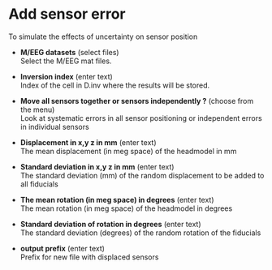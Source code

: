 # Add sensor error  
To simulate the effects of uncertainty on sensor position

* **M/EEG datasets** (select files)  
Select the M/EEG mat files.

* **Inversion index** (enter text)  
Index of the cell in D.inv where the results will be stored.

* **Move all sensors together or sensors independently ?** (choose from the menu)  
Look at systematic errors in all sensor positioning or independent errors in individual sensors

* **Displacement in x,y z in mm** (enter text)  
The mean displacement (in meg space) of the headmodel in mm

* **Standard deviation in x,y z in mm** (enter text)  
The standard deviation (mm) of the random displacement to be added to all fiducials

* **The mean rotation (in meg space) in degrees** (enter text)  
The mean rotation (in meg space) of the headmodel in degrees

* **Standard deviation of rotation in degrees** (enter text)  
The standard deviation (degrees) of the random rotation of the fiducials

* **output prefix** (enter text)  
Prefix for new file with displaced sensors
